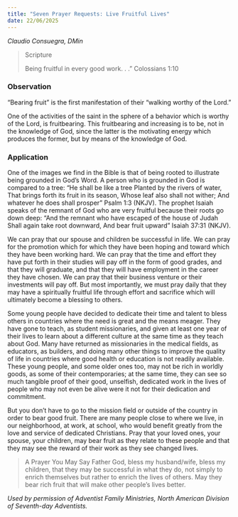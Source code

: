 ```yaml
---
title: "Seven Prayer Requests: Live Fruitful Lives"
date: 22/06/2025
---
```


_Claudio Consuegra, DMin_

> <p>Scripture</p>
> Being fruitful in every good work. . .” Colossians 1:10

### Observation

“Bearing fruit” is the first manifestation of their “walking worthy of the Lord.”

One of the activities of the saint in the sphere of a behavior which is worthy of the Lord, is fruitbearing. This fruitbearing and increasing is to be, not in the knowledge of God, since the latter is the motivating energy which produces the former, but by means of the knowledge of God.

### Application

One of the images we find in the Bible is that of being rooted to illustrate being grounded in God’s Word. A person who is grounded in God is compared to a tree: “He shall be like a tree Planted by the rivers of water, That brings forth its fruit in its season, Whose leaf also shall not wither; And whatever he does shall prosper” Psalm 1:3 (NKJV). The prophet Isaiah speaks of the remnant of God who are very fruitful because their roots go down deep: “And the remnant who have escaped of the house of Judah Shall again take root downward, And bear fruit upward” Isaiah 37:31 (NKJV).

We can pray that our spouse and children be successful in life. We can pray for the promotion which for which they have been hoping and toward which they have been working hard. We can pray that the time and effort they have put forth in their studies will pay off in the form of good grades, and that they will graduate, and that they will have employment in the career they have chosen. We can pray that their business venture or their investments will pay off. But most importantly, we must pray daily that they may have a spiritually fruitful life through effort and sacrifice which will ultimately become a blessing to others.

Some young people have decided to dedicate their time and talent to bless others in countries where the need is great and the means meager. They have gone to teach, as student missionaries, and given at least one year of their lives to learn about a different culture at the same time as they teach about God. Many have returned as missionaries in the medical fields, as educators, as builders, and doing many other things to improve the quality of life in countries where good health or education is not readily available. These young people, and some older ones too, may not be rich in worldly goods, as some of their contemporaries; at the same time, they can see so much tangible proof of their good, unselfish, dedicated work in the lives of people who may not even be alive were it not for their dedication and commitment.

But you don’t have to go to the mission field or outside of the country in order to bear good fruit. There are many people close to where we live, in our neighborhood, at work, at school, who would benefit greatly from the love and service of dedicated Christians. Pray that your loved ones, your spouse, your children, may bear fruit as they relate to these people and that they may see the reward of their work as they see changed lives.

> <callout>A Prayer You May Say</callout>
> Father God, bless my husband/wife, bless my children, that they may be successful in what they do, not simply to enrich themselves but rather to enrich the lives of others. May they bear rich fruit that will make other people’s lives better.

_Used by permission of Adventist Family Ministries, North American Division of Seventh-day Adventists._